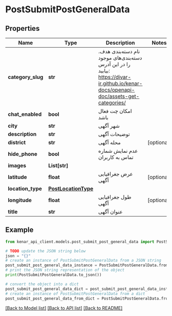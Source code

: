 # PostSubmitPostGeneralData


## Properties

Name | Type | Description | Notes
------------ | ------------- | ------------- | -------------
**category_slug** | **str** | نام دسته‌بندی هدف. دسته‌بندی‌های موجود را در این آدرس بیابید: https://divar-ir.github.io/kenar-docs/openapi-doc/assets-get-categories/ | 
**chat_enabled** | **bool** | امکان چت فعال باشد | 
**city** | **str** | شهر آگهی | 
**description** | **str** | توضیحات آگهی | 
**district** | **str** | محله آگهی | [optional] 
**hide_phone** | **bool** | عدم نمایش شماره تماس به کاربران | 
**images** | **List[str]** |  | 
**latitude** | **float** | عرض جغرافیایی آگهی | [optional] 
**location_type** | [**PostLocationType**](PostLocationType.md) |  | 
**longitude** | **float** | طول جغرافیایی آگهی | [optional] 
**title** | **str** | عنوان آگهی | 

## Example

```python
from kenar_api_client.models.post_submit_post_general_data import PostSubmitPostGeneralData

# TODO update the JSON string below
json = "{}"
# create an instance of PostSubmitPostGeneralData from a JSON string
post_submit_post_general_data_instance = PostSubmitPostGeneralData.from_json(json)
# print the JSON string representation of the object
print(PostSubmitPostGeneralData.to_json())

# convert the object into a dict
post_submit_post_general_data_dict = post_submit_post_general_data_instance.to_dict()
# create an instance of PostSubmitPostGeneralData from a dict
post_submit_post_general_data_from_dict = PostSubmitPostGeneralData.from_dict(post_submit_post_general_data_dict)
```
[[Back to Model list]](../README.md#documentation-for-models) [[Back to API list]](../README.md#documentation-for-api-endpoints) [[Back to README]](../README.md)


